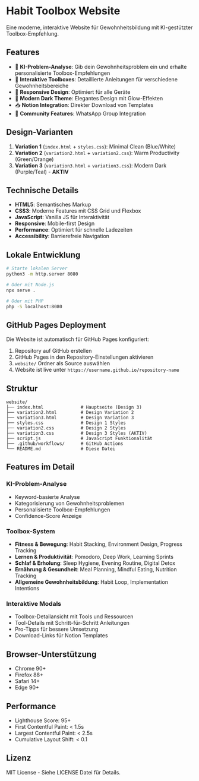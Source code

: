 # Habit Toolbox Website

Eine moderne, interaktive Website für Gewohnheitsbildung mit KI-gestützter Toolbox-Empfehlung.

## Features

- 🎯 **KI-Problem-Analyse**: Gib dein Gewohnheitsproblem ein und erhalte personalisierte Toolbox-Empfehlungen
- 🔧 **Interaktive Toolboxes**: Detaillierte Anleitungen für verschiedene Gewohnheitsbereiche
- 📱 **Responsive Design**: Optimiert für alle Geräte
- 🎨 **Modern Dark Theme**: Elegantes Design mit Glow-Effekten
- 📥 **Notion Integration**: Direkter Download von Templates
- 👥 **Community Features**: WhatsApp Group Integration

## Design-Varianten

1. **Variation 1** (`index.html` + `styles.css`): Minimal Clean (Blue/White)
2. **Variation 2** (`variation2.html` + `variation2.css`): Warm Productivity (Green/Orange)  
3. **Variation 3** (`variation3.html` + `variation3.css`): Modern Dark (Purple/Teal) - **AKTIV**

## Technische Details

- **HTML5**: Semantisches Markup
- **CSS3**: Moderne Features mit CSS Grid und Flexbox
- **JavaScript**: Vanilla JS für Interaktivität
- **Responsive**: Mobile-first Design
- **Performance**: Optimiert für schnelle Ladezeiten
- **Accessibility**: Barrierefreie Navigation

## Lokale Entwicklung

```bash
# Starte lokalen Server
python3 -m http.server 8080

# Oder mit Node.js
npx serve .

# Oder mit PHP
php -S localhost:8080
```

## GitHub Pages Deployment

Die Website ist automatisch für GitHub Pages konfiguriert:

1. Repository auf GitHub erstellen
2. GitHub Pages in den Repository-Einstellungen aktivieren
3. `website/` Ordner als Source auswählen
4. Website ist live unter `https://username.github.io/repository-name`

## Struktur

```
website/
├── index.html              # Hauptseite (Design 3)
├── variation2.html         # Design Variation 2
├── variation3.html         # Design Variation 3
├── styles.css              # Design 1 Styles
├── variation2.css          # Design 2 Styles
├── variation3.css          # Design 3 Styles (AKTIV)
├── script.js               # JavaScript Funktionalität
├── .github/workflows/      # GitHub Actions
└── README.md               # Diese Datei
```

## Features im Detail

### KI-Problem-Analyse
- Keyword-basierte Analyse
- Kategorisierung von Gewohnheitsproblemen
- Personalisierte Toolbox-Empfehlungen
- Confidence-Score Anzeige

### Toolbox-System
- **Fitness & Bewegung**: Habit Stacking, Environment Design, Progress Tracking
- **Lernen & Produktivität**: Pomodoro, Deep Work, Learning Sprints
- **Schlaf & Erholung**: Sleep Hygiene, Evening Routine, Digital Detox
- **Ernährung & Gesundheit**: Meal Planning, Mindful Eating, Nutrition Tracking
- **Allgemeine Gewohnheitsbildung**: Habit Loop, Implementation Intentions

### Interaktive Modals
- Toolbox-Detailansicht mit Tools und Ressourcen
- Tool-Details mit Schritt-für-Schritt Anleitungen
- Pro-Tipps für bessere Umsetzung
- Download-Links für Notion Templates

## Browser-Unterstützung

- Chrome 90+
- Firefox 88+
- Safari 14+
- Edge 90+

## Performance

- Lighthouse Score: 95+
- First Contentful Paint: < 1.5s
- Largest Contentful Paint: < 2.5s
- Cumulative Layout Shift: < 0.1

## Lizenz

MIT License - Siehe LICENSE Datei für Details.